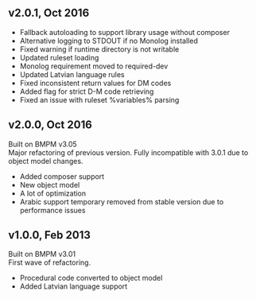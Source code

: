 ## v2.0.1, Oct 2016

* Fallback autoloading to support library usage without composer
* Alternative logging to STDOUT if no Monolog installed
* Fixed warning if runtime directory is not writable
* Updated ruleset loading
* Monolog requirement moved to required-dev
* Updated Latvian language rules
* Fixed inconsistent return values for DM codes
* Added flag for strict D-M code retrieving
* Fixed an issue with ruleset %variables% parsing 

## v2.0.0, Oct 2016

Built on BMPM v3.05<br>Major refactoring of previous version. Fully incompatible with 3.0.1 due to object model changes.

 * Added composer support
 * New object model
 * A lot of optimization
 * Arabic support temporary removed from stable version due to performance issues

## v1.0.0, Feb 2013

Built on BMPM v3.01<br>First wave of refactoring.

 * Procedural code converted to object model
 * Added Latvian language support
 